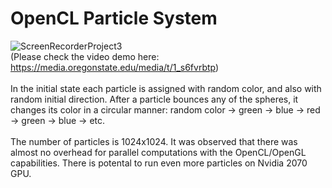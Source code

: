 # OpenCL Particle System
![ScreenRecorderProject3](https://github.com/EvgenyOvechnikov/OpenCLParticleSystem/assets/61941266/eec3dc60-2b93-45e7-a7df-19aeb5bea9b0)
<br/>
(Please check the video demo here: https://media.oregonstate.edu/media/t/1_s6fvrbtp)
<br/>
<br/>
In the initial state each particle is assigned with random color, and also with random initial direction. After a particle bounces any of the spheres, it changes its color in a circular manner: random color → green → blue → red → green → blue → etc.
<br/>
<br/>
The number of particles is 1024x1024. It was observed that there was almost no overhead for parallel computations with the OpenCL/OpenGL capabilities. There is potental to run even more particles on Nvidia 2070 GPU.
